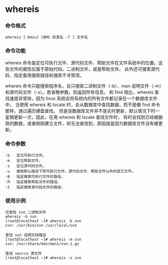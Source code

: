 whereis
===

### 命令格式

```
whereis [-bmsu] [BMS 目录名 -f ] 文件名
```

### 命令功能
whereis 命令是定位可执行文件、源代码文件、帮助文件在文件系统中的位置。这些文件的属性应属于原始代码，二进制文件，或是帮助文件。
此外还可搜索源代码、指定备用搜索路径和搜索不寻常项。

whereis 命令只能搜索程序名，且只搜索二进制文件（-b）、man 说明文件（-m）和源代码文件（-s）。若省略参数，则返回所有信息。
和 find 相比，whereis 查找速度非常快，因为 linux 系统会将系统内的所有文件都记录在一个数据库文件中，
当使用 whereis 和 locate 时，会从数据库中查找数据，而不是像 find 命令那样，通过遍历硬盘查找。
但是该数据库文件并不是实时更新，默认情况下时一星期更新一次，因此，在用 whereis 和 locate 查找文件时，
有时会找到已经被删除的数据，或者刚刚建立文件，却无法查找到，原因就是因为数据库文件没有被更新。

### 命令参数

```
-b   定位可执行文件。
-m   定位帮助文件。
-s   定位源代码文件。
-u   搜索默认路径下除可执行文件、源代码文件、帮助文件以外的其它文件。
-B   指定搜索可执行文件的路径。
-M   指定搜索帮助文件的路径。
-S   指定搜索源代码文件的路径。
```

### 使用示例

```
仅查找 svn 二进制文件
whereis -b svn
[root@localhost ~]# whereis -b svn
svn: /usr/bin/svn /usr/local/svn

查找 svn 说明文档路径
[root@localhost ~]# whereis -m svn
svn: /usr/share/man/man1/svn.1.gz

查找 source 源文件
[root@localhost ~]# whereis -s svn
```
